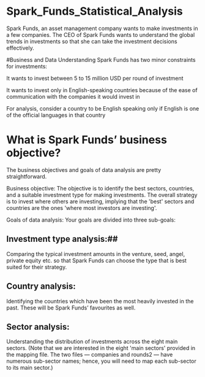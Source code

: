# Spark_Funds_Statistical_Analysis

Spark Funds, an asset management company wants to make investments in a few companies. The CEO of Spark Funds wants to understand the global trends in investments so that she can take the investment decisions effectively.

#Business and Data Understanding
  Spark Funds has two minor constraints for investments:

  It wants to invest between 5 to 15 million USD per round of investment

  It wants to invest only in English-speaking countries because of the ease of communication with the companies it would invest in

  For analysis, consider a country to be English speaking only if English is one of the official languages in that country
  
  
# What is Spark Funds’ business objective?

The business objectives and goals of data analysis are pretty straightforward.

  Business objective: The objective is to identify the best sectors, countries, and a suitable investment type for making investments. The   overall strategy is to invest where others are investing, implying that the 'best' sectors and countries are the ones 'where most         investors are investing'.
  
  Goals of data analysis: Your goals are divided into three sub-goals:
  
  ## Investment type analysis:##
  Comparing the typical investment amounts in the venture, seed, angel, private equity etc. so that Spark Funds   can choose the type that   is best suited for their strategy.

  ## Country analysis: ##
  Identifying the countries which have been the most heavily invested in the past. These will be Spark Funds’ favourites   as well.

  ## Sector analysis: ## 
  Understanding the distribution of investments across the eight main sectors. (Note that we are interested in the eight   'main sectors'   provided in the mapping file. The two files — companies and rounds2 — have numerous sub-sector names; hence, you will       need to map   each sub-sector to its main sector.)
